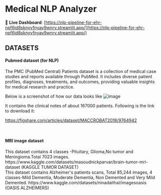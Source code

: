 # Medical NLP Analyzer

🔴 **Live Dashboard**: [https://nlp-pipeline-for-ehr-npf6jd8sknyvfnyav9wnrv.streamlit.app/](https://nlp-pipeline-for-ehr-npf6jd8sknyvfnyav9wnrv.streamlit.app/)

<h2>DATASETS</h2>


<h4>Pubmed dataset (for NLP)</h4>

The PMC (PubMed Central) Patients dataset is a collection of medical case studies and reports available through PubMed. It includes diverse patient profiles, diagnoses, treatments, and outcomes, providing valuable insights for medical research and practice.

Below is a screenshot of how our data looks like
![image](https://github.com/PRASHANT-tech870/NLP-pipeline-for-EHR/assets/56446798/cbc92fcc-4429-494f-8a95-781b80f85e30)

It contains the clinical notes of about 167000 patients. Following is the link to download it:

https://figshare.com/articles/dataset/MACCROBAT2018/9764942

<br>

<h4>MRI image dataset</h4>
This dataset contains 4 classes -Pituitary, Glioma,No tumor and Meningioma.Total 7023 images.
https://www.kaggle.com/datasets/masoudnickparvar/brain-tumor-mri-dataset (KAGGLE TUMOR DATASET)
<br>
This dataset contains Alzheimer's patients scans, Total 85,244 images, 4 classes-Mild Dementia, Moderate Dementia, Non Demented and Very Mild Demented.
https://www.kaggle.com/datasets/ninadaithal/imagesoasis  (OASIS ALZHEIMERS)

<br>


